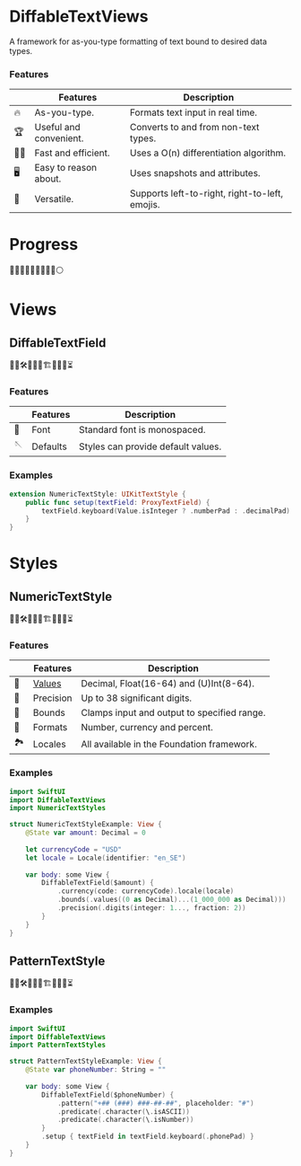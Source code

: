 # DiffableTextViews

A framework for as-you-type formatting of text bound to desired data types.

### Features

|   | Features | Description |
|---|----------|-------------|
| :fire: | As-you-type. | Formats text input in real time. |
| :trophy: | Useful and convenient. | Converts to and from non-text types. |
| :running_man: | Fast and efficient. | Uses a O(n) differentiation algorithm. |
| :desktop_computer: | Easy to reason about. | Uses snapshots and attributes. |
| :book: | Versatile. | Supports left-to-right, right-to-left, emojis. |

# Progress

🔵🔵🔵🔵🔵🔵🔵🔵🔵⚪️

# Views

## DiffableTextField

👷‍♂️🛠🚧🚧🧱🏗🧱🚧🚧⏳

### Features

|   | Features | Description |
|---|----------|-------------|
| :straight_ruler: | Font | Standard font is monospaced. |
| :sewing_needle: | Defaults | Styles can provide default values. |


### Examples

```swift
extension NumericTextStyle: UIKitTextStyle {    
    public func setup(textField: ProxyTextField) {
        textField.keyboard(Value.isInteger ? .numberPad : .decimalPad)
    }
}
```

# Styles

## NumericTextStyle 

👷‍♂️🛠🚧🚧🧱🏗🧱🚧🚧⏳

### Features

|   | Features | Description |
|---|----------|-------------|
| :arrows_counterclockwise: | [Values](../main/Notes/NumericTextStyles/VALUES.md) | Decimal, Float(16-64) and (U)Int(8-64). |
| :mag_right: | Precision | Up to 38 significant digits. |
| :straight_ruler: | Bounds | Clamps input and output to specified range. |
| :art: | Formats | Number, currency and percent. |
| :national_park: | Locales | All available in the Foundation framework. |

### Examples

```swift
import SwiftUI
import DiffableTextViews
import NumericTextStyles

struct NumericTextStyleExample: View {
    @State var amount: Decimal = 0
    
    let currencyCode = "USD"
    let locale = Locale(identifier: "en_SE")
    
    var body: some View {
        DiffableTextField($amount) {
            .currency(code: currencyCode).locale(locale)
            .bounds(.values((0 as Decimal)...(1_000_000 as Decimal)))
            .precision(.digits(integer: 1..., fraction: 2))
        }
    }
}
```

## PatternTextStyle

👷‍♂️🛠🚧🚧🧱🏗🧱🚧🚧⏳

### Examples

```swift
import SwiftUI
import DiffableTextViews
import PatternTextStyles

struct PatternTextStyleExample: View {
    @State var phoneNumber: String = ""
    
    var body: some View {
        DiffableTextField($phoneNumber) {
            .pattern("+## (###) ###-##-##", placeholder: "#")
            .predicate(.character(\.isASCII))
            .predicate(.character(\.isNumber))
        }
        .setup { textField in textField.keyboard(.phonePad) }
    }
}
```
